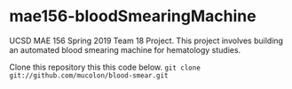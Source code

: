 # mae156-bloodSmearingMachine
UCSD MAE 156 Spring 2019 Team 18 Project. This project involves building an automated blood smearing machine for hematology studies.

Clone this repository this this code below.
`git clone git://github.com/mucolon/blood-smear.git`

